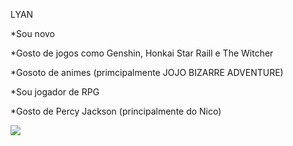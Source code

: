 LYAN

*Sou novo

*Gosto de jogos como Genshin, Honkai Star Raill e The Witcher 

*Gosoto de animes (primcipalmente JOJO BIZARRE ADVENTURE)

*Sou jogador de RPG

*Gosto de Percy Jackson (principalmente do Nico)

![](https://media.tenor.com/hVihZ5h1ingAAAAC/jojo-arrivederci.gif)
